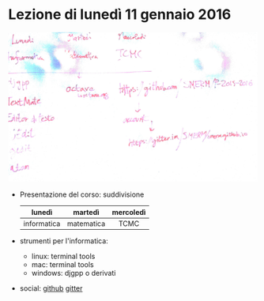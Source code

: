 # Lezione di lunedì 11 gennaio 2016

![lavagna](./P_20160111.jpg)

* Presentazione del corso: suddivisione

  |lunedì|martedì|mercoledì
  |:---:|:---:|:---:|
  |informatica|matematica|TCMC

* strumenti per l'informatica:
  * linux: terminal tools
  * mac:   terminal tools
  * windows: djgpp o derivati
* social:
  [github](https://github.com/SMERM/P-2015-2016)
  [gitter](https://gitter.mi/SMERM/smerm.github.io)

